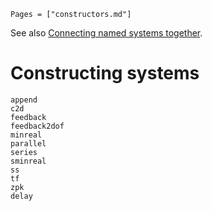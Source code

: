 ```@index
Pages = ["constructors.md"]
```

See also [Connecting named systems together](https://juliacontrol.github.io/RobustAndOptimalControl.jl/dev/#Connecting-systems-together).
# Constructing systems

```@docs
append
c2d
feedback
feedback2dof
minreal
parallel
series
sminreal
ss
tf
zpk
delay
```
